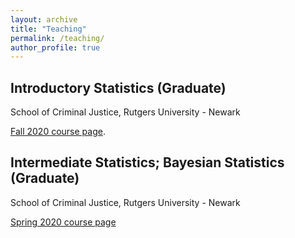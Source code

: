 ```yaml
---
layout: archive
title: "Teaching"
permalink: /teaching/
author_profile: true
---
```


## Introductory Statistics (Graduate)
School of Criminal Justice, Rutgers University - Newark 

[Fall 2020 course page](https://f-edwards.github.io/intro_stats/). 

## Intermediate Statistics; Bayesian Statistics (Graduate)
School of Criminal Justice, Rutgers University - Newark

[Spring 2020 course page](https://f-edwards.github.io/intermediate_stats/)